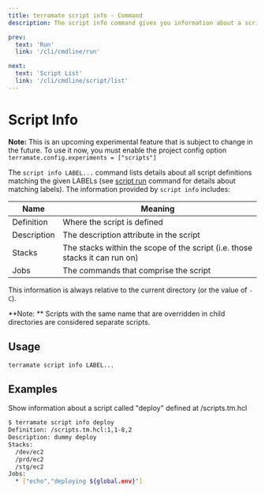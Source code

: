 ```yaml
---
title: terramate script info - Command
description: The script info command gives you information about a script

prev:
  text: 'Run'
  link: '/cli/cmdline/run'

next:
  text: 'Script List'
  link: '/cli/cmdline/script/list'
---
```


# Script Info

**Note:** This is an upcoming experimental feature that is subject to change in the future. To use it now, you must enable the project config option `terramate.config.experiments = ["scripts"]`

The `script info LABEL...` command lists details about all script definitions matching the given LABELs (see [script run](./run) command for details about matching labels). The information provided by `script info` includes:

| Name        | Meaning                                                                     |
| ----------- | --------------------------------------------------------------------------- |
| Definition  | Where the script is defined                                                 |
| Description | The description attribute in the script                                     |
| Stacks      | The stacks within the scope of the script (i.e. those stacks it can run on) |
| Jobs        | The commands that comprise the script                                       |

This information is always relative to the current directory (or the value of `-C`).

**Note: ** Scripts with the same name that are overridden in child directories are considered separate scripts.

## Usage

`terramate script info LABEL...`

## Examples

Show information about a script called "deploy" defined at /scripts.tm.hcl

```bash
$ terramate script info deploy
Definition: /scripts.tm.hcl:1,1-8,2
Description: dummy deploy
Stacks:
  /dev/ec2
  /prd/ec2
  /stg/ec2
Jobs:
  * ["echo","deploying ${global.env}"]
```
